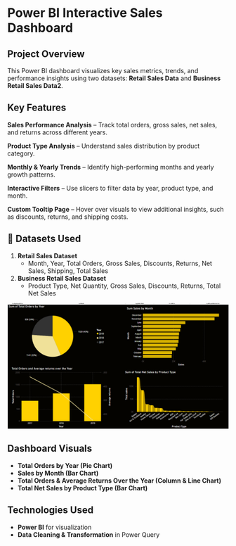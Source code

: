 # Power BI Interactive Sales Dashboard

##  Project Overview
This Power BI dashboard visualizes key sales metrics, trends, and performance insights using two datasets: **Retail Sales Data** and **Business Retail Sales Data2**. 

##  Key Features
**Sales Performance Analysis** – Track total orders, gross sales, net sales, and returns across different years.

**Product Type Analysis** – Understand sales distribution by product category.

**Monthly & Yearly Trends** – Identify high-performing months and yearly growth patterns.

**Interactive Filters** – Use slicers to filter data by year, product type, and month.

**Custom Tooltip Page** – Hover over visuals to view additional insights, such as discounts, returns, and shipping costs.

## 📁 Datasets Used
1. **Retail Sales Dataset**  
   - Month, Year, Total Orders, Gross Sales, Discounts, Returns, Net Sales, Shipping, Total Sales
2. **Business Retail Sales Dataset**  
   - Product Type, Net Quantity, Gross Sales, Discounts, Returns, Total Net Sales
  
![Preview](sales_dashboard.png)

## Dashboard Visuals
- **Total Orders by Year (Pie Chart)**
- **Sales by Month (Bar Chart)**
- **Total Orders & Average Returns Over the Year (Column & Line Chart)**
- **Total Net Sales by Product Type (Bar Chart)**


## Technologies Used
- **Power BI** for visualization
- **Data Cleaning & Transformation** in Power Query



